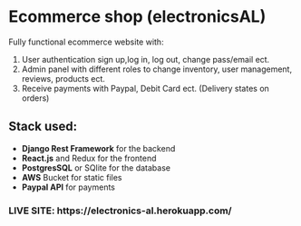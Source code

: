 # Ecommerce shop (electronicsAL) 
Fully functional ecommerce website with:
<ol>
  <li>User authentication sign up,log in, log out, change pass/email ect.</li>
  <li>Admin panel with different roles to change inventory, user management, reviews, products ect.</li>
  <li>Receive payments with Paypal, Debit Card ect. (Delivery states on orders)</li>
</ol>	

## Stack used:
<ul>
  <li><strong>Django Rest Framework</strong> for the backend</li>
  <li><strong>React.js</strong> and Redux for the frontend</li>
  <li><strong>PostgresSQL</strong> or SQlite for the database</li>
  <li><strong>AWS</strong> Bucket for static files </li>
  <li><strong>Paypal API</strong> for payments</li>
</ul>	
<h3><strong>LIVE SITE</strong>: https://electronics-al.herokuapp.com/</h3>
